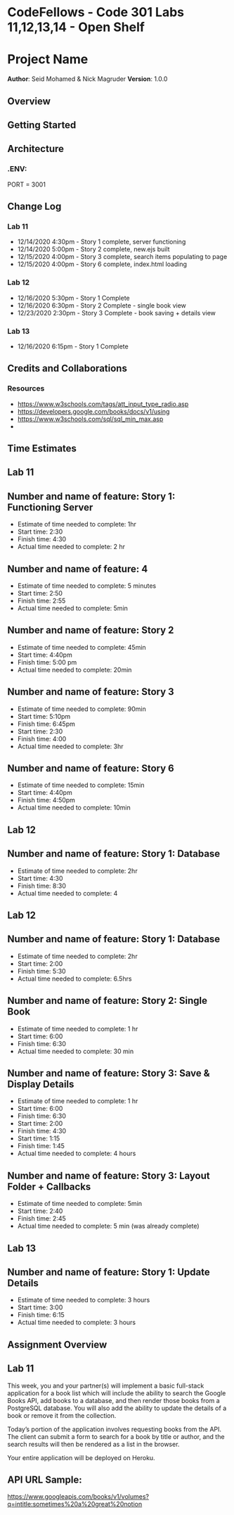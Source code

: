 # CodeFellows - Code 301 Labs 11,12,13,14 - Open Shelf

# Project Name

**Author**: Seid Mohamed & Nick Magruder
**Version**: 1.0.0 

## Overview
<!-- Provide a high level overview of what ///this application is and why you are building it, beyond the fact that it's an assignment for this class. (i.e. What's your problem domain?) -->

## Getting Started
<!-- What are the steps that a user must take in order to build this app on their own machine and get it running? -->

## Architecture
<!-- Provide a detailed description of the application design. What technologies (languages, libraries, etc) you're using, and any other relevant design information. -->

### .ENV:
PORT = 3001



## Change Log
### Lab 11
* 12/14/2020 4:30pm - Story 1 complete, server functioning
* 12/14/2020 5:00pm - Story 2 complete, new.ejs built
* 12/15/2020 4:00pm - Story 3 complete, search items populating to page
* 12/15/2020 4:00pm - Story 6 complete, index.html loading

### Lab 12
* 12/16/2020 5:30pm - Story 1 Complete
* 12/16/2020 6:30pm - Story 2 Complete - single book view
* 12/23/2020 2:30pm - Story 3 Complete - book saving + details view

### Lab 13
* 12/16/2020 6:15pm - Story 1 Complete


## Credits and Collaborations

### Resources
* https://www.w3schools.com/tags/att_input_type_radio.asp
* https://developers.google.com/books/docs/v1/using
* https://www.w3schools.com/sql/sql_min_max.asp
* 

## Time Estimates

## Lab 11
## Number and name of feature: Story 1: Functioning Server
* Estimate of time needed to complete: 1hr
* Start time: 2:30
* Finish time: 4:30
* Actual time needed to complete: 2 hr

## Number and name of feature: 4
* Estimate of time needed to complete: 5 minutes
* Start time: 2:50
* Finish time: 2:55
* Actual time needed to complete: 5min

## Number and name of feature: Story 2
* Estimate of time needed to complete: 45min
* Start time: 4:40pm
* Finish time: 5:00 pm
* Actual time needed to complete: 20min

## Number and name of feature: Story 3
* Estimate of time needed to complete: 90min
* Start time: 5:10pm
* Finish time: 6:45pm
* Start time: 2:30
* Finish time: 4:00
* Actual time needed to complete: 3hr

## Number and name of feature: Story 6
* Estimate of time needed to complete: 15min
* Start time: 4:40pm
* Finish time: 4:50pm
* Actual time needed to complete: 10min

## Lab 12
## Number and name of feature: Story 1: Database
* Estimate of time needed to complete: 2hr
* Start time: 4:30
* Finish time: 8:30
* Actual time needed to complete: 4

## Lab 12
## Number and name of feature: Story 1: Database
* Estimate of time needed to complete: 2hr
* Start time: 2:00
* Finish time: 5:30
* Actual time needed to complete: 6.5hrs

## Number and name of feature: Story 2: Single Book
* Estimate of time needed to complete: 1 hr
* Start time: 6:00
* Finish time: 6:30
* Actual time needed to complete: 30 min

## Number and name of feature: Story 3: Save & Display Details
* Estimate of time needed to complete: 1 hr
* Start time: 6:00
* Finish time: 6:30
* Start time: 2:00
* Finish time: 4:30
* Start time: 1:15
* Finish time: 1:45
* Actual time needed to complete: 4 hours

## Number and name of feature: Story 3: Layout Folder + Callbacks
* Estimate of time needed to complete: 5min
* Start time: 2:40
* Finish time: 2:45
* Actual time needed to complete: 5 min (was already complete)

## Lab 13
## Number and name of feature: Story 1: Update Details
* Estimate of time needed to complete: 3 hours
* Start time: 3:00
* Finish time: 6:15
* Actual time needed to complete: 3 hours


## Assignment Overview
## Lab 11
This week, you and your partner(s) will implement a basic full-stack application for a book list which will include the ability to search the Google Books API, add books to a database, and then render those books from a PostgreSQL database. You will also add the ability to update the details of a book or remove it from the collection.

Today’s portion of the application involves requesting books from the API. The client can submit a form to search for a book by title or author, and the search results will then be rendered as a list in the browser.

Your entire application will be deployed on Heroku.


## API URL Sample:
https://www.googleapis.com/books/v1/volumes?q=intitle:sometimes%20a%20great%20notion
